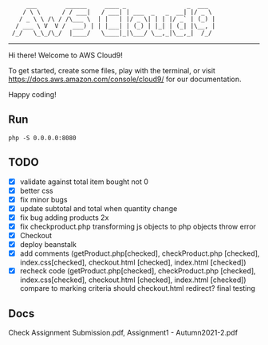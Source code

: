          ___        ______     ____ _                 _  ___  
        / \ \      / / ___|   / ___| | ___  _   _  __| |/ _ \ 
       / _ \ \ /\ / /\___ \  | |   | |/ _ \| | | |/ _` | (_) |
      / ___ \ V  V /  ___) | | |___| | (_) | |_| | (_| |\__, |
     /_/   \_\_/\_/  |____/   \____|_|\___/ \__,_|\__,_|  /_/ 
 ----------------------------------------------------------------- 


Hi there! Welcome to AWS Cloud9!

To get started, create some files, play with the terminal,
or visit https://docs.aws.amazon.com/console/cloud9/ for our documentation.

Happy coding!

## Run
`php -S 0.0.0.0:8080`

## TODO
*[x] validate against total item bought not 0
*[x] better css
*[x] fix minor bugs
*[x] update subtotal and total when quantity change
*[x] fix bug adding products 2x
*[x] fix checkproduct.php transforming js objects to php objects throw error
*[x] Checkout
*[x] deploy beanstalk
*[x] add comments (getProduct.php[checked], checkProduct.php [checked], index.css[checked], checkout.html [checked], index.html [checked])
*[x] recheck code (getProduct.php[checked], checkProduct.php [checked], index.css[checked], checkout.html [checked], index.html [checked])
compare to marking criteria
should checkout.html redirect?
final testing

## Docs
Check Assignment Submission.pdf, Assignment1 - Autumn2021-2.pdf